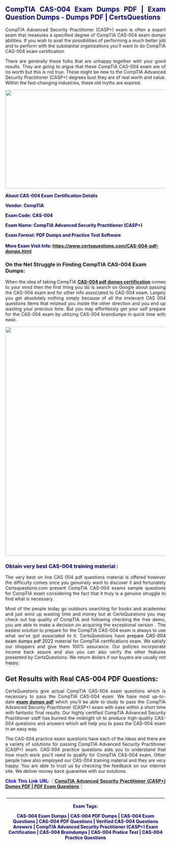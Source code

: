 <h2 style="text-align: justify;"><span style="color: #000080;">CompTIA CAS-004 Exam Dumps PDF | Exam Question Dumps - Dumps PDF | CertsQuestions</span></h2>
<p style="text-align: justify;">CompTIA Advanced Security Practitioner (CASP+) exam is often a expert exam that measures a specified degree of CompTIA  CAS-004 exam dumps abilities. If you wish to avail the possibilities of performing a much better job and to perform with the substantial organizations you'll want to do CompTIA CAS-004 exam certification.</p>
<p style="text-align: justify;">There are generally these folks that are unhappy together with your good results. They are going to argue that these CompTIA  CAS-004 exam are of no worth but this is not true. These might be new to the CompTIA Advanced Security Practitioner (CASP+) degrees bust they are of real worth and value. Within the fast-changing industries, these old myths are expired.</p>
<p><img style="display: block; margin-left: auto; margin-right: auto;" src="https://i.imgur.com/eaP4ae9.png" width="840" height="310" /></p>
<p><span style="color: #000080;"><strong>About CAS-004 Exam Certification Details</strong></span></p>
<p><span style="color: #000080;"><strong>Vendor: CompTIA<br /></strong></span></p>
<p><span style="color: #000080;"><strong>Exam Code: CAS-004</strong></span></p>
<p><span style="color: #000080;"><strong>Exam Name: CompTIA Advanced Security Practitioner (CASP+)</strong></span></p>
<p><span style="color: #000080;"><strong>Exam Format: PDF Dumps and Practice Test Software<br /><br />More Exam Visit Info: <span style="color: #ff6600;"><a href="https://www.certsquestions.com/CAS-004-pdf-dumps.html">https://www.certsquestions.com/CAS-004-pdf-dumps.html</a></span></strong></span></p>
<h3>On the Net Struggle in Finding CompTIA CAS-004 Exam Dumps:</h3>
<p style="text-align: justify;">When the idea of taking CompTIA <a href="https://www.certsquestions.com/CAS-004-pdf-dumps.html"><strong> CAS-004 pdf dumps certification</strong></a> comes to your mind then the first thing you do is search on Google about passing the CAS-004 exam and for other info associated to CAS-004 exam. Largely you get absolutely nothing simply because of all the irrelevant CAS 004 questions items that mislead you inside the other direction and you end up wasting your precious time. But you may effortlessly get your self prepare for the CAS-004 exam by utilizing CAS-004 braindumps in quick time with ease.</p>
<p><a href="https://www.certsquestions.com/CAS-004-pdf-dumps.html"><img style="display: block; margin-left: auto; margin-right: auto;" src="https://i.imgur.com/pxhoKQ2.png" width="720" /></a></p>
<h3><span style="color: #000080;">Obtain very best  CAS-004 training material :</span></h3>
<p style="text-align: justify;">The very best on line CAS 004 pdf questions material is offered however the difficulty comes once you genuinely want to discover it and fortunately Certsquestions.com present CompTIA CAS-004 exams sample questions for CompTIA  exam considering the fact that it truly is a genuine struggle to find what is necessary.</p>
<p style="text-align: justify;">Most of the people today go outdoors searching for books and academies and just wind up wasting time and money but at CertsQuestions you may check out top quality of CompTIA  and following checking the free demo, you are able to make a decision on acquiring the exceptional version . The easiest solution to prepare for the CompTIA CAS-004 exam is always to use what we've got associated to it. CertsQuestions have <span style="color: #000000;">prepare CAS-004 exam dumps pdf 2022</span> material for CompTIA certifications exam. We satisfy our shoppers and give them 100% assurance. Our policies incorporate income back assure and also you can also verify the other features presented by CertsQuestions. We return dollars if our buyers are usually not happy.</p>
<h2>Get Results with Real CAS-004 PDF Questions:</h2>
<p style="text-align: justify;">CertsQuestions give actual CompTIA CAS-004 exam questions which is necessary to pass the CompTIA  CAS-004 exam. We have most up-to-date<strong>&nbsp;<a href="https://www.certsquestions.com/">exam dumps pdf</a></strong>&nbsp;which you'll be able to study to pass the CompTIA Advanced Security Practitioner (CASP+) exam with ease within a short time with fantastic final results. Our highly certified CompTIA Advanced Security Practitioner staff has burned the midnight oil to produce high-quality CAS-004 questions and answers which will help you to pass the CAS-004 exam in an easy way.</p>
<p style="text-align: justify;">The CAS-004 practice exam questions have each of the ideas and there are a variety of solutions for passing CompTIA Advanced Security Practitioner (CASP+) exam. CAS-004 practice questions aids you to understand that how much work you'll need to qualify for CompTIA  CAS-004 exam. Other people have also employed our CAS-004 training material and they are very happy. You are able to trust us by checking the feedback on our internet site. We deliver money back guarantee with our solutions.</p>
<p style="text-align: justify;"><span style="color: #0000ff;"><strong>Click This Link URL</strong>:</span> <span style="color: #ff6600;">[ <strong><a href="https://www.certsquestions.com/comptia-advanced-security-practitioner-certification.html">CompTIA Advanced Security Practitioner (CASP+) Dumps PDF | PDF Exam Questions</a></strong> ]</span></p>
<p style="text-align: center;">______________________________________________________________________________</p>
<p style="text-align: center;"><span style="color: #000080;"><strong>Exam Tags:</strong></span></p>
<p style="text-align: center;"><span style="color: #000080;"><strong>CAS-004 Exam Dumps | CAS-004 PDF Dumps | CAS-004 Exam Questions | CAS-004 PDF Questions | Verified CAS-004 Questions Answers | CompTIA Advanced Security Practitioner (CASP+) Exam Certification | CAS-004 Braindumps | CAS-004 Pratice Test | CAS-004 Practice Questions</strong></span></p>
